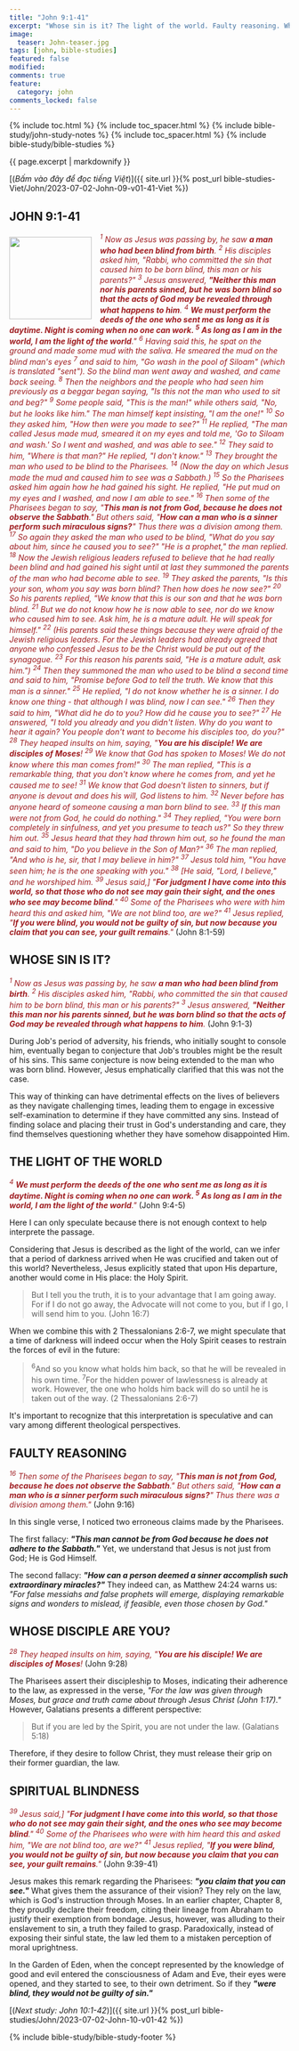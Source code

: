 ```yaml
---
title: "John 9:1-41"
excerpt: "Whose sin is it? The light of the world. Faulty reasoning. Whose disciple are you? Faulty reasoning. Spiritual blindness."
image:
  teaser: John-teaser.jpg
tags: [john, bible-studies]
featured: false
modified:
comments: true
feature:
  category: john
comments_locked: false
---
```


{% include toc.html %}
{% include toc_spacer.html %}
{% include bible-study/john-study-notes %}
{% include toc_spacer.html %}
{% include bible-study/bible-studies %}

{{ page.excerpt | markdownify }}

[(<em>Bấm vào đây để đọc tiếng Việt</em>)]({{ site.url }}{% post_url bible-studies-Viet/John/2023-07-02-John-09-v01-41-Viet %})

## JOHN 9:1-41

<div>
<p>
<img alt src="http://vacsf.org/assets/images/John-teaser.jpg" style="border: 0px none; margin: 7px 15px 0px 0px; max-width: 100%; height: 148px; padding: 0px; float: left;">
    <span style="color: rgb(159, 29, 33);"><i>   <sup>1</sup> Now as Jesus was passing by, he saw <strong>a man who had been blind from birth</strong>.  <sup>2</sup> His disciples asked him, "Rabbi, who committed the sin that caused him to be born blind, this man or his parents?"  <sup>3</sup> Jesus answered, <strong>"Neither this man nor his parents sinned, but he was born blind so that the acts of God may be revealed through what happens to him</strong>.  <sup>4</sup> <strong>We must perform the deeds of the one who sent me as long as it is daytime. Night is coming when no one can work.  <sup>5</sup> As long as I am in the world, I am the light of the world</strong>."  <sup>6</sup> Having said this, he spat on the ground and made some mud with the saliva. He smeared the mud on the blind man's eyes  <sup>7</sup> and said to him, "Go wash in the pool of Siloam" (which is translated "sent"). So the blind man went away and washed, and came back seeing.  <sup>8</sup> Then the neighbors and the people who had seen him previously as a beggar began saying, "Is this not the man who used to sit and beg?"  <sup>9</sup> Some people said, "This is the man!" while others said, "No, but he looks like him." The man himself kept insisting, "I am the one!"  <sup>10</sup> So they asked him, "How then were you made to see?"  <sup>11</sup> He replied, "The man called Jesus made mud, smeared it on my eyes and told me, 'Go to Siloam and wash.' So I went and washed, and was able to see."  <sup>12</sup> They said to him, "Where is that man?" He replied, "I don't know."  <sup>13</sup> They brought the man who used to be blind to the Pharisees.  <sup>14</sup> (Now the day on which Jesus made the mud and caused him to see was a Sabbath.)  <sup>15</sup> So the Pharisees asked him again how he had gained his sight. He replied, "He put mud on my eyes and I washed, and now I am able to see."  <sup>16</sup> Then some of the Pharisees began to say, "<strong>This man is not from God, because he does not observe the Sabbath</strong>." But others said, "<strong>How can a man who is a sinner perform such miraculous signs?</strong>" Thus there was a division among them.  <sup>17</sup> So again they asked the man who used to be blind, "What do you say about him, since he caused you to see?" "He is a prophet," the man replied.   <sup>18</sup> Now the Jewish religious leaders refused to believe that he had really been blind and had gained his sight until at last they summoned the parents of the man who had become able to see.  <sup>19</sup> They asked the parents, "Is this your son, whom you say was born blind? Then how does he now see?" <sup>20</sup> So his parents replied, "We know that this is our son and that he was born blind.  <sup>21</sup> But we do not know how he is now able to see, nor do we know who caused him to see. Ask him, he is a mature adult. He will speak for himself."  <sup>22</sup> (His parents said these things because they were afraid of the Jewish religious leaders. For the Jewish leaders had already agreed that anyone who confessed Jesus to be the Christ would be put out of the synagogue.  <sup>23</sup> For this reason his parents said, "He is a mature adult, ask him.")   <sup>24</sup> Then they summoned the man who used to be blind a second time and said to him, "Promise before God to tell the truth. We know that this man is a sinner."  <sup>25</sup> He replied, "I do not know whether he is a sinner. I do know one thing - that although I was blind, now I can see."  <sup>26</sup> Then they said to him, "What did he do to you? How did he cause you to see?"  <sup>27</sup> He answered, "I told you already and you didn't listen. Why do you want to hear it again? You people don't want to become his disciples too, do you?"  <sup>28</sup> They heaped insults on him, saying, "<strong>You are his disciple! We are disciples of Moses</strong>!  <sup>29</sup> We know that God has spoken to Moses! We do not know where this man comes from!"  <sup>30</sup> The man replied, "This is a remarkable thing, that you don't know where he comes from, and yet he caused me to see!  <sup>31</sup> We know that God doesn't listen to sinners, but if anyone is devout and does his will, God listens to him.  <sup>32</sup> Never before has anyone heard of someone causing a man born blind to see.  <sup>33</sup> If this man were not from God, he could do nothing."  <sup>34</sup> They replied, "You were born completely in sinfulness, and yet you presume to teach us?" So they threw him out.  <sup>35</sup> Jesus heard that they had thrown him out, so he found the man and said to him, "Do you believe in the Son of Man?"  <sup>36</sup> The man replied, "And who is he, sir, that I may believe in him?"  <sup>37</sup> Jesus told him, "You have seen him; he is the one speaking with you."  <sup>38</sup> [He said, "Lord, I believe," and he worshiped him.  <sup>39</sup> Jesus said,] "<strong>For judgment I have come into this world, so that those who do not see may gain their sight, and the ones who see may become blind</strong>."
  <sup>40</sup> Some of the Pharisees who were with him heard this and asked him, "We are not blind too, are we?"  <sup>41</sup> Jesus replied, "<strong>If you were blind, you would not be guilty of sin, but now because you claim that you can see, your guilt remains</strong>." </i></span> (John 8:1-59)</p>
</div>


## WHOSE SIN IS IT?

<span style="color: rgb(159, 29, 33);">
<i><sup>1</sup> Now as Jesus was passing by, he saw <strong>a man who had been blind from birth</strong>.  <sup>2</sup> His disciples asked him, "Rabbi, who committed the sin that caused him to be born blind, this man or his parents?"  <sup>3</sup> Jesus answered, <strong>"Neither this man nor his parents sinned, but he was born blind so that the acts of God may be revealed through what happens to him</strong>.</i></span> (John 9:1-3)

During Job's period of adversity, his friends, who initially sought to console him, eventually began to conjecture that Job's troubles might be the result of his sins. This same conjecture is now being extended to the man who was born blind. However, Jesus emphatically clarified that this was not the case.

This way of thinking can have detrimental effects on the lives of believers as they navigate challenging times, leading them to engage in excessive self-examination to determine if they have committed any sins. Instead of finding solace and placing their trust in God's understanding and care, they find themselves questioning whether they have somehow disappointed Him.

## THE LIGHT OF THE WORLD

<span style="color: rgb(159, 29, 33);">
<i><sup>4</sup> <strong>We must perform the deeds of the one who sent me as long as it is daytime. Night is coming when no one can work.  <sup>5</sup> As long as I am in the world, I am the light of the world</strong>."</i></span> (John 9:4-5)

Here I can only speculate because there is not enough context to help interprete the passage.

Considering that Jesus is described as the light of the world, can we infer that a period of darkness arrived when He was crucified and taken out of this world? Nevertheless, Jesus explicitly stated that upon His departure, another would come in His place: the Holy Spirit.

> But I tell you the truth, it is to your advantage that I am going away. For if I do not go away, the Advocate will not come to you, but if I go, I will send him to you. (John 16:7)

When we combine this with 2 Thessalonians 2:6-7, we might speculate that a time of darkness will indeed occur when the Holy Spirit ceases to restrain the forces of evil in the future:

> <sup>6</sup>And so you know what holds him back, so that he will be revealed in his own time.  <sup>7</sup>For the hidden power of lawlessness is already at work. However, the one who holds him back will do so until he is taken out of the way. (2 Thessalonians 2:6-7)

It's important to recognize that this interpretation is speculative and can vary among different theological perspectives.

## FAULTY REASONING

<span style="color: rgb(159, 29, 33);">
<i><sup>16</sup> Then some of the Pharisees began to say, "<strong>This man is not from God, because he does not observe the Sabbath</strong>." But others said, "<strong>How can a man who is a sinner perform such miraculous signs?</strong>" Thus there was a division among them."</i></span> (John 9:16)

In this single verse, I noticed two erroneous claims made by the Pharisees.

The first fallacy: ***"This man cannot be from God because he does not adhere to the Sabbath."*** Yet, we understand that Jesus is not just from God; He is God Himself.

The second fallacy: ***"How can a person deemed a sinner accomplish such extraordinary miracles?"*** They indeed can, as Matthew 24:24 warns us: *"For false messiahs and false prophets will emerge, displaying remarkable signs and wonders to mislead, if feasible, even those chosen by God."*

## WHOSE DISCIPLE ARE YOU?

<span style="color: rgb(159, 29, 33);">
<i><sup>28</sup> They heaped insults on him, saying, "<strong>You are his disciple! We are disciples of Moses</strong>!</i></span> (John 9:28)

The Pharisees assert their discipleship to Moses, indicating their adherence to the law, as expressed in the verse, *"For the law was given through Moses, but grace and truth came about through Jesus Christ (John 1:17)."* However, Galatians presents a different perspective:

> But if you are led by the Spirit, you are not under the law. (Galatians 5:18)

Therefore, if they desire to follow Christ, they must release their grip on their former guardian, the law.

## SPIRITUAL BLINDNESS

<span style="color: rgb(159, 29, 33);">
<i><sup>39</sup> Jesus said,] "<strong>For judgment I have come into this world, so that those who do not see may gain their sight, and the ones who see may become blind</strong>."
  <sup>40</sup> Some of the Pharisees who were with him heard this and asked him, "We are not blind too, are we?"  <sup>41</sup> Jesus replied, "<strong>If you were blind, you would not be guilty of sin, but now because you claim that you can see, your guilt remains</strong>."</i></span> (John 9:39-41)

Jesus makes this remark regarding the Pharisees: ***"you claim that you can see."*** What gives them the assurance of their vision? They rely on the law, which is God's instruction through Moses. In an earlier chapter, Chapter 8, they proudly declare their freedom, citing their lineage from Abraham to justify their exemption from bondage. Jesus, however, was alluding to their enslavement to sin, a truth they failed to grasp. Paradoxically, instead of exposing their sinful state, the law led them to a mistaken perception of moral uprightness.

In the Garden of Eden, when the concept represented by the knowledge of good and evil entered the consciousness of Adam and Eve, their eyes were opened, and they started to see, to their own detriment. So if they ***"were blind, they would not be guilty of sin."***

[(<em>Next study: John 10:1-42</em>)]({{ site.url }}{% post_url bible-studies/John/2023-07-02-John-10-v01-42 %})

{% include bible-study/bible-study-footer %}

